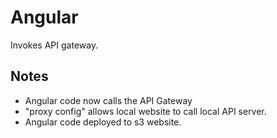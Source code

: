 # Angular

Invokes API gateway.


## Notes
- Angular code now calls the API Gateway
- "proxy config" allows local website to call local API server.
- Angular code deployed to s3 website.
